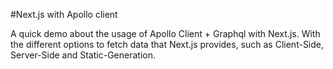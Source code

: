 #Next.js with Apollo client

A quick demo about the usage of Apollo Client + Graphql with Next.js. With the different options to fetch data that Next.js provides, such as Client-Side, Server-Side and Static-Generation. 
